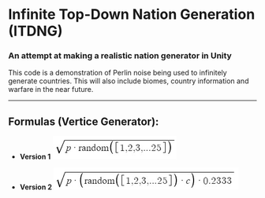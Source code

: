 # Infinite Top-Down Nation Generation (ITDNG)
### An attempt at making a realistic nation generator in Unity

This code is a demonstration of Perlin noise being used to infinitely generate countries. This will also include biomes, country information and warfare in the near future.
____
## Formulas (Vertice Generator):
- **Version 1**
![](https://github.com/jaqko/td-nationgen/blob/main/Screenshot%202022-11-23%20152652.jpg "Formula V1")

- **Version 2**
![](https://github.com/jaqko/td-nationgen/blob/main/Screenshot%202022-11-23%20155111.jpg "Formula V2")

